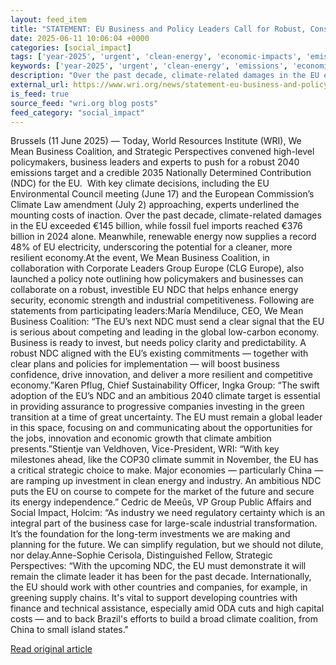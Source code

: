 ```yaml
---
layout: feed_item
title: "STATEMENT: EU Business and Policy Leaders Call for Robust, Consistent and Investible EU Climate Plans"
date: 2025-06-11 10:06:04 +0000
categories: [social_impact]
tags: ['year-2025', 'urgent', 'clean-energy', 'economic-impacts', 'emissions', 'climate-costs', 'fossil-fuels', 'renewable-energy']
keywords: ['year-2025', 'urgent', 'clean-energy', 'emissions', 'economic-impacts', 'business', 'policy', 'statement']
description: "Over the past decade, climate-related damages in the EU exceeded €145 billion, while fossil fuel imports reached €376 billion in 2024 alone"
external_url: https://www.wri.org/news/statement-eu-business-and-policy-leaders-call-robust-consistent-and-investible-eu-climate
is_feed: true
source_feed: "wri.org blog posts"
feed_category: "social_impact"
---
```


Brussels (11 June 2025) — Today, World Resources Institute (WRI), We Mean Business Coalition, and Strategic Perspectives convened high-level policymakers, business leaders and experts to push for a robust 2040 emissions target and a credible 2035 Nationally Determined Contribution (NDC) for the EU.&nbsp;&nbsp;With key climate decisions, including the EU Environmental Council meeting (June 17) and the European Commission’s Climate Law amendment (July 2) approaching, experts underlined the mounting costs of inaction. Over the past decade, climate-related damages in the EU exceeded €145 billion, while fossil fuel imports reached €376 billion in 2024 alone. Meanwhile, renewable energy now supplies a record 48% of EU electricity, underscoring the potential for a cleaner, more resilient economy.At the event, We Mean Business Coalition, in collaboration with Corporate Leaders Group Europe (CLG Europe), also launched a policy note outlining how policymakers and businesses can collaborate on a robust, investible EU NDC that helps enhance energy security, economic strength and industrial competitiveness.&nbsp;Following are statements from participating leaders:María Mendiluce, CEO, We Mean Business Coalition: “The EU’s next NDC must send a clear signal that the EU is serious about competing and leading in the global low-carbon economy. Business is ready to invest, but needs policy clarity and predictability. A robust NDC aligned with the EU’s existing commitments — together with clear plans and policies for implementation — will boost business confidence, drive innovation, and deliver a more resilient and competitive economy.”Karen Pflug, Chief Sustainability Officer, Ingka Group: “The swift adoption of the EU’s NDC and an ambitious 2040 climate target is essential in providing assurance to progressive companies investing in the green transition at a time of great uncertainty. The EU must remain a global leader in this space, focusing on and communicating about the opportunities for the jobs, innovation and economic growth that climate ambition presents.”Stientje van Veldhoven, Vice-President, WRI: “With key milestones ahead, like the COP30 climate summit in November, the EU has a critical strategic choice to make. Major economies — particularly China — are ramping up investment in clean energy and industry. An ambitious NDC puts the EU on course to compete for the market of the future and secure its energy independence.”&nbsp;Cedric de Meeûs, VP Group Public Affairs and Social Impact, Holcim: “As industry we need regulatory certainty which is an integral part of the business case for large-scale industrial transformation. It’s the foundation for the long-term investments we are making and planning for the future. We can simplify regulation, but we should not dilute, nor delay.Anne-Sophie Cerisola, Distinguished Fellow, Strategic Perspectives: “With the upcoming NDC, the EU must demonstrate it will remain the climate leader it has been for the past decade. Internationally, the EU should work with other countries and companies, for example, in greening supply chains. It's vital to support developing countries with finance and technical assistance, especially amid ODA cuts and high capital costs — and to back Brazil's efforts to build a broad climate coalition, from China to small island states.\"&nbsp;&nbsp;&nbsp;

[Read original article](https://www.wri.org/news/statement-eu-business-and-policy-leaders-call-robust-consistent-and-investible-eu-climate)
